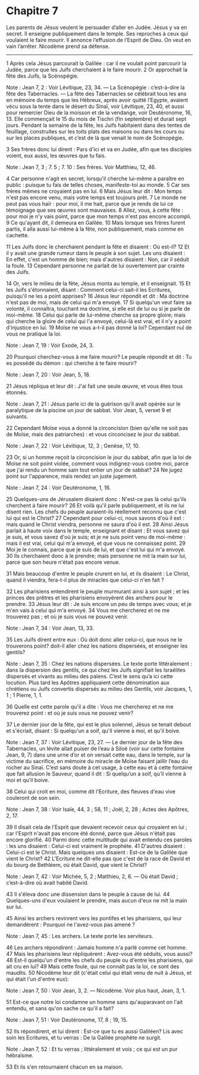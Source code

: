 # Chapitre 7

Les parents de Jésus veulent le persuader d’aller en Judée.
Jésus y va en secret.
Il enseigne publiquement dans le temple.
Ses reproches à ceux qui voulaient le faire mourir.
Il annonce l’effusion de l’Esprit de Dieu.
On veut en vain l’arrêter.
Nicodème prend sa défense.

***

1 Après cela Jésus parcourait la Galilée : car il ne voulait point parcourir la Judée, parce que les Juifs cherchaient à le faire mourir. 2 Or approchait la fête des Juifs, la Scénopégie.

<span class="bible-note">Note : </span> Jean 7, 2 : Voir Lévitique, 23, 34. ― La Scénopégie : c’est-à-dire la fête des Tabernacles. ― La fête des Tabernacles se célébrait tous les ans en mémoire du temps que les Hébreux, après avoir quitté l’Egypte, avaient vécu sous la tente dans le désert du Sinaï, voir Lévitique, 23, 40, et aussi pour remercier Dieu de la moisson et de la vendange, voir Deutéronome, 16, 13. Elle commençait le 15 du mois de Tischri (fin septembre) et durait sept jours. Pendant la semaine de la fête, les Juifs habitaient dans des tentes de feuillage, construites sur les toits plats des maisons ou dans les cours ou sur les places publiques, et c’est de là que venait le nom de Scénopégie.

3 Ses frères donc lui dirent : Pars d'ici et va en Judée, afin que tes disciples voient, eux aussi, les œuvres que tu fais.

<span class="bible-note">Note : </span> Jean 7, 3 ; 7. 5 ; 7. 10 : Ses frères. Voir Matthieu, 12, 46.

4 Car personne n'agit en secret, lorsqu'il cherche lui-même a paraître en public : puisque tu fais de telles choses, manifeste-toi au monde. 5 Car ses frères mêmes ne croyaient pas en lui. 6 Mais Jésus leur dit : Mon temps n'est pas encore venu, mais votre temps est toujours prêt. 7 Le monde ne peut pas vous haïr : pour moi, il me hait, parce que je rends de lui ce témoignage que ses œuvres sont mauvaises. 8 Allez, vous, à cette fête : pour moi je n'y vais point, parce que mon temps n'est pas encore accompli. 9 Ce qu'ayant dit, il demeura en Galilée. 10 Mais lorsque ses frères furent partis, il alla aussi lui-même à la fête, non publiquement, mais comme en cachette.


11 Les Juifs donc le cherchaient pendant la fête et disaient : Où est-il? 12 Et il y avait une grande rumeur dans le peuple à son sujet. Les uns disaient : En effet, c'est un homme de bien; mais d'autres disaient : Non, car il séduit la foule. 13 Cependant personne ne parlait de lui ouvertement par crainte des Juifs.


14 Or, vers le milieu de la fête, Jésus monta au temple, et il enseignait. 15 Et les Juifs s'étonnaient, disant : Comment celui-ci sait-il les Ecritures, puisqu'il ne les a point apprises? 16 Jésus leur répondit et dit : Ma doctrine n'est pas de moi, mais de celui qui m'a envoyé. 17 Si quelqu'un veut faire sa volonté, il connaîtra, touchant ma doctrine, si elle est de lui ou si je parle de moi-même. 18 Celui qui parle de lui-même cherche sa propre gloire; mais qui cherche la gloire de celui qui l'a envoyé, celui-là est vrai, et il n'y a point d'injustice en lui. 19 Moïse ne vous a-t-il pas donné la loi? Cependant nul de vous ne pratique la loi.

<span class="bible-note">Note : </span> Jean 7, 19 : Voir Exode, 24, 3.

20 Pourquoi cherchez-vous à me faire mourir? Le peuple répondit et dit : Tu es possédé du démon : qui cherche à te faire mourir?

<span class="bible-note">Note : </span> Jean 7, 20 : Voir Jean, 5, 18.

21 Jésus répliqua et leur dit : J'ai fait une seule œuvre, et vous êtes tous étonnés.

<span class="bible-note">Note : </span> Jean 7, 21 : Jésus parle ici de la guérison qu’il avait opérée sur le paralytique de la piscine un jour de sabbat. Voir Jean, 5, verset 9 et suivants.

22 Cependant Moïse vous a donné la circoncision (bien qu'elle ne soit pas de Moïse, mais des patriarches) : et vous circoncisez le jour du sabbat.

<span class="bible-note">Note : </span> Jean 7, 22 : Voir Lévitique, 12, 3 ; Genèse, 17, 10.

23 Or, si un homme reçoit la circoncision le jour du sabbat, afin que la loi de Moïse ne soit point violée, comment vous indignez-vous contre moi, parce que j'ai rendu un homme sain tout entier un jour de sabbat? 24 Ne jugez point sur l'apparence, mais rendez un juste jugement.

<span class="bible-note">Note : </span> Jean 7, 24 : Voir Deutéronome, 1, 16.


25 Quelques-uns de Jérusalem disaient donc : N'est-ce pas là celui qu'ils cherchent à faire mourir? 26 Et voilà qu'il parle publiquement, et ils ne lui disent rien. Les chefs du peuple auraient-ils réellement reconnu que c'est lui qui est le Christ? 27 Cependant pour celui-ci, nous savons d'où il est : mais quand le Christ viendra, personne ne saura d'où il est. 28 Ainsi Jésus parlait à haute voix dans le temple, enseignant et disant : Et vous savez qui je suis, et vous savez d'où je suis; et je ne suis point venu de moi-même : mais il est vrai, celui qui m'a envoyé, et que vous ne connaissez point. 29 Moi je le connais, parce que je suis de lui, et que c'est lui qui m'a envoyé. 30 Ils cherchaient donc à le prendre; mais personne ne mit la main sur lui, parce que son heure n'était pas encore venue.


31 Mais beaucoup d'entre le peuple crurent en lui, et ils disaient : Le Christ, quand il viendra, fera-t-il plus de miracles que celui-ci n'en fait ?


32 Les pharisiens entendirent le peuple murmurant ainsi à son sujet ; et les princes des prêtres et les pharisiens envoyèrent des archers pour le prendre. 33 Jésus leur dit : Je suis encore un peu de temps avec vous; et je m'en vais à celui qui m'a envoyé. 34 Vous me chercherez et ne me trouverez pas ; et où je suis vous ne pouvez venir.

<span class="bible-note">Note : </span> Jean 7, 34 : Voir Jean, 13, 33.

35 Les Juifs dirent entre eux : Où doit donc aller celui-ci, que nous ne le trouverons point? doit-il aller chez les nations dispersées, et enseigner les gentils?

<span class="bible-note">Note : </span> Jean 7, 35 : Chez les nations dispersées. Le texte porte littéralement : dans la dispersion des gentils, ce qui chez les Juifs signifiait les Israélites dispersés et vivants au milieu des païens. C’est le sens qu’a ici cette locution. Plus tard les Apôtres appliquaient cette dénomination aux chrétiens ou Juifs convertis dispersés au milieu des Gentils, voir Jacques, 1, 1 ; 1 Pierre, 1, 1.

36 Quelle est cette parole qu'il a dite : Vous me chercherez et ne me trouverez point : et où je suis vous ne pouvez venir?


37 Le dernier jour de la fête, qui est le plus solennel, Jésus se tenait debout et s'écriait, disant : Si quelqu'un a soif, qu'il vienne à moi, et qu'il boive.

<span class="bible-note">Note : </span> Jean 7, 37 : Voir Lévitique, 23, 27. ― Le dernier jour de la fête des Tabernacles, un lévite allait puiser de l’eau à Siloé (voir sur cette fontaine Jean, 9, 7) dans une urne d’or et on versait cette eau, dans le temple, sur la victime du sacrifice, en mémoire du miracle de Moïse faisant jaillir l’eau du rocher au Sinaï. C’est sans doute à cet usage, à cette eau et à cette fontaine que fait allusion le Sauveur, quand il dit : Si quelqu’un a soif, qu’il vienne à moi et qu’il boive.

38 Celui qui croit en moi, comme dit l'Ecriture, des fleuves d'eau vive couleront de son sein.

<span class="bible-note">Note : </span> Jean 7, 38 : Voir Isaïe, 44, 3 ; 58, 11 ; Joël, 2, 28 ; Actes des Apôtres, 2, 17.

39 Il disait cela de l'Esprit que devaient recevoir ceux qui croyaient en lui ; car l'Esprit n'avait pas encore été donné, parce que Jésus n'était pas encore glorifié. 40 Parmi donc cette multitude qui avait entendu ces paroles : les uns disaient : Celui-ci est vraiment le prophète. 41 D'autres disaient : Celui-ci est le Christ. Mais quelques uns disaient : Est-ce de la Galilée que vient le Christ? 42 L'Ecriture ne dit-elle pas que c'est de la race de David et du bourg de Bethléem, où était David, que vient le Christ?

<span class="bible-note">Note : </span> Jean 7, 42 : Voir Michée, 5, 2 ; Matthieu, 2, 6. ― Où était David ; c’est-à-dire où avait habité David.

43 Il s'éleva donc une dissension dans le peuple à cause de lui. 44 Quelques-uns d'eux voulaient le prendre, mais aucun d'eux ne mit la main sur lui.


45 Ainsi les archers revinrent vers les pontifes et les pharisiens, qui leur demandèrent : Pourquoi ne l'avez-vous pas amené ?

<span class="bible-note">Note : </span> Jean 7, 45 : Les archers. Le texte porte les serviteurs.

46 Les archers répondirent : Jamais homme n'a parlé comme cet homme. 47 Mais les pharisiens leur répliquèrent : Avez-vous été séduits, vous aussi? 48 Est-il quelqu'un d'entre les chefs du peuple ou d'entre les pharisiens, qui ait cru en lui? 49 Mais cette foule, qui ne connaît pas la loi, ce sont des maudits. 50 Nicodème leur dit (c'était celui qui était venu de nuit à Jésus, et qui était l'un d'entre eux):

<span class="bible-note">Note : </span> Jean 7, 50 : Voir Jean, 3, 2. ― Nicodème. Voir plus haut, Jean, 3, 1.

51 Est-ce que notre loi condamne un homme sans qu'auparavant on l'ait entendu, et sans qu'on sache ce qu'il a fait?

<span class="bible-note">Note : </span> Jean 7, 51 : Voir Deutéronome, 17, 8 ; 19, 15.

52 Ils répondirent, et lui dirent : Est-ce que tu es aussi Galiléen? Lis avec soin les Ecritures, et tu verras : De la Galilée prophète ne surgit.

<span class="bible-note">Note : </span> Jean 7, 52 : Et tu verras ; littéralement et vois ; ce qui est un pur hébraïsme.


53 Et ils s'en retournaient chacun en sa maison.

